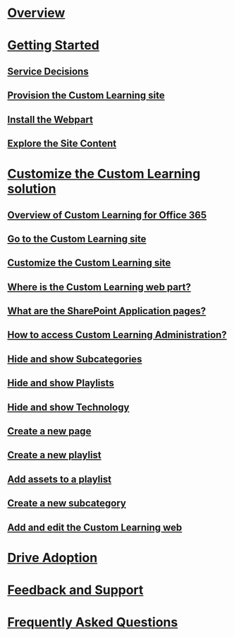 # [Overview](index.md)
# [Getting Started](prereqs.md)
## [Service Decisions](servicedecisions.md)
## [Provision the Custom Learning site](installsitepackage.md)
## [Install the Webpart](installwebpart.md)
## [Explore the Site Content](sitecontent.md)
# [Customize the Custom Learning solution](customization.md)
## [Overview of Custom Learning for Office 365](custom_overview.md)
## [Go to the Custom Learning site](custom_goto.md)
## [Customize the Custom Learning site](custom_edithelp.md)
## [Where is the Custom Learning web part?](custom_whereiswebpart.md)
## [What are the SharePoint Application pages?](custom_apppages.md)
## [How to access Custom Learning Administration?](custom_apppages.md)
## [Hide and show Subcategories](custom_hideshowsub.md)
## [Hide and show Playlists](custom_hideshowplaylists.md)
## [Hide and show Technology](custom_hideshowtechnology.md)
## [Create a new page](custom_createnewpage.md)
## [Create a new playlist](custom_addassets.md)
## [Add assets to a playlist](custom_createnewplaylist.md)
## [Create a new subcategory](custom_createnewplaylist.md)
## [Add and edit the Custom Learning web](custom_addwebpart.md)
# [Drive Adoption](driveadoption.md)
# [Feedback and Support](feedback.md)
# [Frequently Asked Questions](faq.md)

